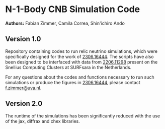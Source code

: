 # N-1-Body CNB Simulation Code

**Authors:** Fabian Zimmer, Camila Correa, Shin'ichiro Ando

## Version 1.0

Repository containing codes to run relic neutrino simulations, which were specifically designed for the work of [2306.16444](https://doi.org/10.48550/arXiv.2306.16444). The scripts have also been designed to be interfaced with data from [2206.11298](https://doi.org/10.1093/mnras/stac2830) present on the Snellius Computing Clusters at SURFsara in the Netherlands. 

For any questions about the codes and functions necessary to run such simulations or produce the figures in [2306.16444](https://doi.org/10.48550/arXiv.2306.16444), please contact f.zimmer@uva.nl.

## Version 2.0

The runtime of the simulations has been significantly reduced with the use of the jax, diffrax and chex libraries.